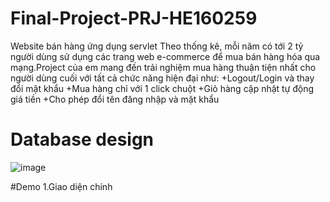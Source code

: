 # Final-Project-PRJ-HE160259
Website bán hàng ứng dụng servlet
Theo thống kê, mỗi năm có tới 2 tỷ người dùng sử dụng các trang web e-commerce để mua bán hàng hóa qua mạng.Project của em mang đến trải nghiệm mua hàng thuận tiện nhất cho người dùng cuối với tất cả chức năng hiện đại như:
+Logout/Login và thay đổi mật khẩu 
+Mua hàng chỉ với 1 click chuột
+Giỏ hàng cập nhật tự động giá tiền
+Cho phép đổi tên đăng nhập và mặt khẩu


# Database design 
![image](https://user-images.githubusercontent.com/100283929/156034321-8e7c242f-b1ad-4f91-9a99-babbae89d3df.png)


#Demo
1.Giao diện chính 
